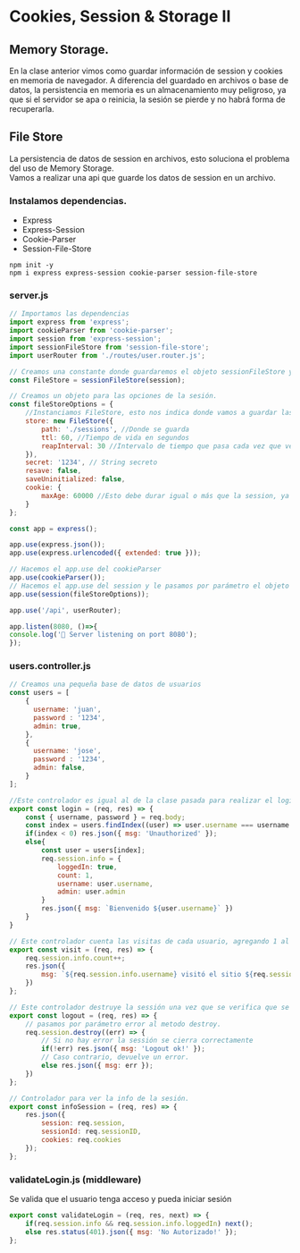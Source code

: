 # Cookies, Session & Storage II

## Memory Storage.
En la clase anterior vimos como guardar información de session y cookies en memoria de navegador.
A diferencia del guardado en archivos o base de datos,  la persistencia en memoria es un almacenamiento muy peligroso, ya que si el servidor se apa o reinicia, la sesión se pierde y no habrá forma de recuperarla.

## File Store
La persistencia de datos de session en archivos, esto soluciona el problema del uso de Memory Storage.  
Vamos a realizar una api que guarde los datos de session en un archivo.

### Instalamos dependencias.
- Express
- Express-Session
- Cookie-Parser
- Session-File-Store
```shell
npm init -y
npm i express express-session cookie-parser session-file-store
```

### server.js
```javascript
// Importamos las dependencias
import express from 'express';
import cookieParser from 'cookie-parser';
import session from 'express-session';
import sessionFileStore from 'session-file-store';
import userRouter from './routes/user.router.js';

// Creamos una constante donde guardaremos el objeto sessionFileStore y a este le pasamos por parámetro la dependencia de "session" importada. 
const FileStore = sessionFileStore(session);

// Creamos un objeto para las opciones de la sesión.
const fileStoreOptions = {
    //Instanciamos FileStore, esto nos indica donde vamos a guardar las sesiones.
    store: new FileStore({
        path: './sessions', //Donde se guarda
        ttl: 60, //Tiempo de vida en segundos
        reapInterval: 30 //Intervalo de tiempo que pasa cada vez que verifica y borra las sessiones muertas en nuestro directorio.
    }),
    secret: '1234', // String secreto
    resave: false, 
    saveUninitialized: false,
    cookie: {
        maxAge: 60000 //Esto debe durar igual o más que la session, ya que la vamos a utilizar para que el cliente nos envíe el id de sessión y verificar que esté activa. 
    }
};

const app = express();

app.use(express.json());
app.use(express.urlencoded({ extended: true }));

// Hacemos el app.use del cookieParser
app.use(cookieParser());
// Hacemos el app.use del session y le pasamos por parámetro el objeto de opciones de sessiones.
app.use(session(fileStoreOptions));

app.use('/api', userRouter);

app.listen(8080, ()=>{
console.log('🚀 Server listening on port 8080');
});
```

### users.controller.js

```javascript
// Creamos una pequeña base de datos de usuarios
const users = [
    {
      username: 'juan',
      password : '1234',
      admin: true,
    },
    {
      username: 'jose',
      password : '1234',
      admin: false,
    }
];

//Este controlador es igual al de la clase pasada para realizar el login
export const login = (req, res) => {
    const { username, password } = req.body;
    const index = users.findIndex((user) => user.username === username && user.password === password);
    if(index < 0) res.json({ msg: 'Unauthorized' });
    else{ 
        const user = users[index];
        req.session.info = {
            loggedIn: true,
            count: 1,
            username: user.username,
            admin: user.admin
        }
        res.json({ msg: `Bienvenido ${user.username}` })
    }
}

// Este controlador cuenta las visitas de cada usuario, agregando 1 al count de cada usuario.
export const visit = (req, res) => {
    req.session.info.count++;
    res.json({
        msg: `${req.session.info.username} visitó el sitio ${req.session.info.count} veces`
    })
};

// Este controlador destruye la sessión una vez que se verifica que se cerró sesión.
export const logout = (req, res) => {
    // pasamos por parámetro error al metodo destroy.
    req.session.destroy((err) => {
        // Si no hay error la sessión se cierra correctamente
        if(!err) res.json({ msg: 'Logout ok!' });
        // Caso contrario, devuelve un error.
        else res.json({ msg: err });
    })
};

// Controlador para ver la info de la sesión.
export const infoSession = (req, res) => {
    res.json({
        session: req.session,
        sessionId: req.sessionID,
        cookies: req.cookies
    });
};
```

### validateLogin.js (middleware)
Se valida que el usuario tenga acceso y pueda iniciar sesión
```javascript
export const validateLogin = (req, res, next) => {
    if(req.session.info && req.session.info.loggedIn) next();
    else res.status(401).json({ msg: 'No Autorizado!' });
};
```

###  